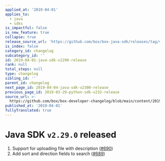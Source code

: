 ```yaml
---
applied_at: '2019-04-01'
applies_to:
  - java
  - sdks
is_impactful: false
is_new_feature: true
collapse: true
release_source_url: 'https://github.com/box/box-java-sdk/releases/tag/v2.29.0'
is_index: false
category_id: changelog
subcategory_id: ''
id: 2019-04-01-java-sdk-v2290-release
rank: null
total_steps: null
type: changelog
sibling_id: ''
parent_id: changelog
next_page_id: 2019-04-04-java-sdk-v2300-release
previous_page_id: 2019-03-29-python-sdk-v232-release
source_url: >-
  https://github.com/box/box-developer-changelog/blob/main/content/2019/04-01-java-sdk-v2290-release.md
published_at: '2019-04-01'
fullyTranslated: true
---
```

# Java SDK `v2.29.0` released

1. Support for uploading file with description ([#690](https://github.com/box/box-java-sdk/pull/690))
2. Add sort and direction fields to search ([#689](https://github.com/box/box-java-sdk/pull/689))
